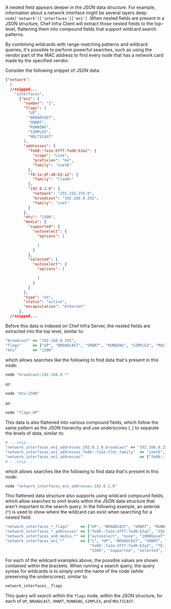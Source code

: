 A nested field appears deeper in the JSON data structure. For example,
information about a network interface might be several layers deep:
`node['network']['interfaces']['en1']`. When nested fields are present
in a JSON structure, Chef Infra Client will extract those nested fields
to the top-level, flattening them into compound fields that support
wildcard search patterns.

By combining wildcards with range-matching patterns and wildcard
queries, it's possible to perform powerful searches, such as using
the vendor part of the MAC address to find every node that has a network
card made by the specified vendor.

Consider the following snippet of JSON data:

```json
{"network":
  [
  //snipped...
    "interfaces",
      {"en1": {
        "number": "1",
        "flags": [
          "UP",
          "BROADCAST",
          "SMART",
          "RUNNING",
          "SIMPLEX",
          "MULTICAST"
        ],
        "addresses": {
          "fe80::fa1e:dfff:fed8:63a2": {
            "scope": "Link",
            "prefixlen": "64",
            "family": "inet6"
          },
          "f8:1e:df:d8:63:a2": {
            "family": "lladdr"
          },
          "192.0.2.0": {
            "netmask": "255.255.255.0",
            "broadcast": "192.168.0.255",
            "family": "inet"
          }
        },
        "mtu": "1500",
        "media": {
          "supported": {
            "autoselect": {
              "options": [

              ]
            }
          },
          "selected": {
            "autoselect": {
              "options": [

              ]
            }
          }
        },
        "type": "en",
        "status": "active",
        "encapsulation": "Ethernet"
      },
  //snipped...
```

Before this data is indexed on Chef Infra Server, the nested fields
are extracted into the top level, similar to:

```ruby
"broadcast" => "192.168.0.255",
"flags"     => ["UP", "BROADCAST", "SMART", "RUNNING", "SIMPLEX", "MULTICAST"]
"mtu"       => "1500"
```

which allows searches like the following to find data that's present in
this node:

```ruby
node "broadcast:192.168.0.*"
```

or:

```ruby
node "mtu:1500"
```

or:

```ruby
node "flags:UP"
```

This data is also flattened into various compound fields, which follow
the same pattern as the JSON hierarchy and use underscores (`_`) to
separate the levels of data, similar to:

```ruby
# ...snip...
"network_interfaces_en1_addresses_192.0.2.0_broadcast" => "192.168.0.255",
"network_interfaces_en1_addresses_fe80::fa1e:tldr_family"  => "inet6",
"network_interfaces_en1_addresses"                         => ["fe80::fa1e:tldr","f8:1e:df:tldr","192.0.2.0"]
# ...snip...
```

which allows searches like the following to find data that's present in
this node:

```ruby
node "network_interfaces_en1_addresses:192.0.2.0"
```

This flattened data structure also supports using wildcard compound
fields, which allow searches to omit levels within the JSON data
structure that aren't important to the search query. In the following
example, an asterisk (`*`) is used to show where the wildcard can exist
when searching for a nested field:

```ruby
"network_interfaces_*_flags"     => ["UP", "BROADCAST", "SMART", "RUNNING", "SIMPLEX", "MULTICAST"]
"network_interfaces_*_addresses" => ["fe80::fa1e:dfff:fed8:63a2", "192.0.2.0", "f8:1e:df:d8:63:a2"]
"network_interfaces_en0_media_*" => ["autoselect", "none", "1000baseT", "10baseT/UTP", "100baseTX"]
"network_interfaces_en1_*"       => ["1", "UP", "BROADCAST", "SMART", "RUNNING", "SIMPLEX", "MULTICAST",
                                     "fe80::fa1e:dfff:fed8:63a2", "f8:1e:df:d8:63:a2", "192.0.2.0",
                                     "1500", "supported", "selected", "en", "active", "Ethernet"]
```

For each of the wildcard examples above, the possible values are shown
contained within the brackets. When running a search query, the query
syntax for wildcards is to simply omit the name of the node (while
preserving the underscores), similar to:

```ruby
network_interfaces__flags
```

This query will search within the `flags` node, within the JSON
structure, for each of `UP`, `BROADCAST`, `SMART`, `RUNNING`, `SIMPLEX`,
and `MULTICAST`.
